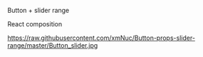 Button + slider range

React composition

https://raw.githubusercontent.com/xmNuc/Button-props-slider-range/master/Button_slider.jpg
